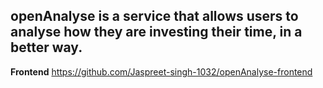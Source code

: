 ## openAnalyse is a service that allows users to analyse how they are investing their time, in a better way.


**Frontend** https://github.com/Jaspreet-singh-1032/openAnalyse-frontend
